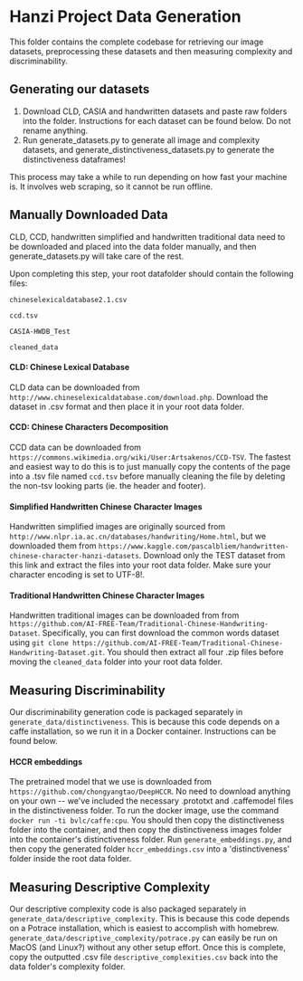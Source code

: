 # Hanzi Project Data Generation

This folder contains the complete codebase for retrieving our image datasets, preprocessing these datasets and then measuring complexity and discriminability. 

## Generating our datasets
1. Download CLD, CASIA and handwritten datasets and paste raw folders into the folder. Instructions for each dataset can be found below. Do not rename anything.
2. Run generate_datasets.py to generate all image and complexity datasets, and generate_distinctiveness_datasets.py to generate the distinctiveness dataframes!

This process may take a while to run depending on how fast your machine is. It involves web scraping, so it cannot be run offline.

## Manually Downloaded Data

CLD, CCD, handwritten simplified and handwritten traditional data need to be downloaded and placed into the data folder manually, and then generate_datasets.py will take care of the rest.

Upon completing this step, your root datafolder should contain the following files:

    chineselexicaldatabase2.1.csv

    ccd.tsv

    CASIA-HWDB_Test

    cleaned_data

#### CLD: Chinese Lexical Database

CLD data can be downloaded from `http://www.chineselexicaldatabase.com/download.php`. Download the dataset in .csv format and then place it in your root data folder.

#### CCD: Chinese Characters Decomposition

CCD data can be downloaded from `https://commons.wikimedia.org/wiki/User:Artsakenos/CCD-TSV`. The fastest and easiest way to do this is to just manually copy the contents of the page into a .tsv file named `ccd.tsv` before manually cleaning the file by deleting the non-tsv looking parts (ie. the header and footer).

#### Simplified Handwritten Chinese Character Images

Handwritten simplified images are originally sourced from `http://www.nlpr.ia.ac.cn/databases/handwriting/Home.html`, but we downloaded them from `https://www.kaggle.com/pascalbliem/handwritten-chinese-character-hanzi-datasets`. Download only the TEST dataset from this link and extract the files into your root data folder. Make sure your character encoding is set to UTF-8!.

#### Traditional Handwritten Chinese Character Images

Handwritten traditional images can be downloaded from from `https://github.com/AI-FREE-Team/Traditional-Chinese-Handwriting-Dataset`. Specifically, you can first download the common words dataset using `git clone https://github.com/AI-FREE-Team/Traditional-Chinese-Handwriting-Dataset.git`. You should then extract all four .zip files before moving the `cleaned_data` folder into your root data folder.


## Measuring Discriminability

Our discriminability generation code is packaged separately in `generate_data/distinctiveness`. This is because this code depends on a caffe installation, so we run it in a Docker container. Instructions can be found below.

#### HCCR embeddings

The pretrained model that we use is downloaded from `https://github.com/chongyangtao/DeepHCCR`. No need to download anything on your own -- we've included the necessary .prototxt and .caffemodel files in the distinctiveness folder. To run the docker image, use the command `docker run -ti bvlc/caffe:cpu`. You should then copy the distinctiveness folder into the container, and then copy the distinctiveness images folder into the container's distinctiveness folder. Run `generate_embeddings.py`, and then copy the generated folder `hccr_embeddings.csv` into a 'distinctiveness' folder inside the root data folder.

## Measuring Descriptive Complexity

Our descriptive complexity code is also packaged separately in `generate_data/descriptive_complexity`. This is because this code depends on a Potrace installation, which is easiest to accomplish with homebrew. `generate_data/descriptive_complexity/potrace.py` can easily be run on MacOS (and Linux?) without any other setup effort. Once this is complete, copy the outputted .csv file `descriptive_complexities.csv` back into the data folder's complexity folder.

